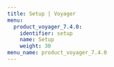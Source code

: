 ```yaml
---
title: Setup | Voyager
menu:
  product_voyager_7.4.0:
    identifier: setup
    name: Setup
    weight: 30
menu_name: product_voyager_7.4.0
---
```


